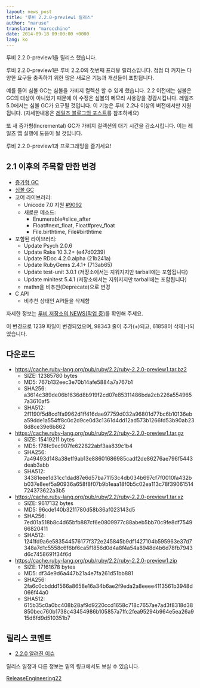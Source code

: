 ```yaml
---
layout: news_post
title: "루비 2.2.0-preview1 릴리스"
author: "naruse"
translator: "marocchino"
date: 2014-09-18 09:00:00 +0000
lang: ko
---
```


루비 2.2.0-preview1을 릴리스 했습니다.

루비 2.2.0-preview1은 루비 2.2.0의 첫번째 프리뷰 릴리스입니다.
점점 더 커지는 다양한 요구들 충족하기 위한 많은 새로운 기능과
개선들이 포함됩니다.

예를 들어 심볼 GC는 심볼을 가비지 컬렉션 할 수 있게 했습니다.
2.2 이전에는 심볼은 GC의 대상이 아니었기 때문에 이 수정은 심볼의 메모리 사용량을 경감시킵니다.
레일즈 5.0에서는 심볼 GC가 요구될 것입니다. 이 기능은 루비 2.2나
이상의 버전에서만 지원됩니다. (자세한내용은 [레일즈 블로그의 포스트](http://weblog.rubyonrails.org/2014/8/20/Rails-4-2-beta1/)를 참조하세요)

또 새 증가형(Incremental) GC가 가비지 컬렉션의 대기 시간을 감소시킵니다.
이는 레일즈 앱 실행에 도움이 될 것입니다.

루비 2.2.0-preview1과 프로그래밍을 즐기세요!

## 2.1 이후의 주목할 만한 변경

* [증가형 GC](https://bugs.ruby-lang.org/issues/10137)
* [심볼 GC](https://bugs.ruby-lang.org/issues/9634)
* 코어 라이브러리:
  * Unicode 7.0 지원 [#9092](https://bugs.ruby-lang.org/issues/9092)
  * 새로운 메소드:
    * Enumerable#slice_after
    * Float#next_float, Float#prev_float
    * File.birthtime, File#birthtime
* 포함된 라이브러리:
  * Update Psych 2.0.6
  * Update Rake 10.3.2+ (e47d0239)
  * Update RDoc 4.2.0.alpha (21b241a)
  * Update RubyGems 2.4.1+ (713ab65)
  * Update test-unit 3.0.1 (저장소에서는 지워지지만 tarball에는 포함됩니다)
  * Update minitest 5.4.1 (저장소에서는 지워지지만 tarball에는 포함됩니다)
  * mathn을 비추천(Deprecate)으로 변경
* C API
  * 비추천 상태인 API들을 삭제함

자세한 정보는 [루비 저장소의 NEWS(작업 중)](https://github.com/ruby/ruby/blob/v2_2_0_preview1/NEWS)를 확인해 주세요.

이 변경으로 1239 파일이 변경되었으며, 98343 줄이 추가(+)되고, 61858이 삭제(-)되었습니다.

## 다운로드

* <https://cache.ruby-lang.org/pub/ruby/2.2/ruby-2.2.0-preview1.tar.bz2>
  * SIZE:   12385780 bytes
  * MD5:    767b132eec3e70b14afe5884a7a767b1
  * SHA256: a3614c389de06b1636d8b919f2cd07e85311486bda2cb226a5549657a3610af5
  * SHA512: 2f1190f5d8cd1fa9962d1ff416dae97759d032a96801d77bc6b10136eba59dde1a554ff8c0c2d9ce0d3c1361d4dd12ad573b1266fd53b90ab238d8ce39e6b862
* <https://cache.ruby-lang.org/pub/ruby/2.2/ruby-2.2.0-preview1.tar.gz>
  * SIZE:   15419211 bytes
  * MD5:    f78fc9ec907fe622822abf3aa839c1b4
  * SHA256: 7a49493d148a38eff9ab13e88601686985cadf2de86276ae796f5443deab3abb
  * SHA512: 34381eee1d31cc1dad87e6d57ba71153c4db034b697cf7f0010fa432bb037e8eef5a90936a658f8f07b9b1eaa18f0b5c02ea113c78f39061514724373622a3b5
* <https://cache.ruby-lang.org/pub/ruby/2.2/ruby-2.2.0-preview1.tar.xz>
  * SIZE:   9617132 bytes
  * MD5:    96cde140b3211780d58b36af023143d5
  * SHA256: 7ed01a518b8c4d65bfb887cf6e0809977c88abeb5bb70c9fe8df754966820411
  * SHA512: 1241fd9a6e583544576177f372e245845b9df1427104b595963e37d7348a7d1c5558c6f6bf6ca5f1856d0d4a8f4a54a8948d4b6d78fb7943d6c7458691f34f6d
* <https://cache.ruby-lang.org/pub/ruby/2.2/ruby-2.2.0-preview1.zip>
  * SIZE:   17161678 bytes
  * MD5:    df34e9d6a447b21a4e7fa261d51bb881
  * SHA256: 2fa6c0cbddd1566a8658e16a34b6ae2f9eda2a8eeee4113561b3948d066f44a0
  * SHA512: 615b35c0a0bc408b28af9d9220ccd1658c718c7657ae7ad3f8318d38850bec760b1738c43454986b105857a7ffc2fea95294b964e5ea26a915d6fd9d510351b7

## 릴리스 코멘트

* [2.2.0 알려진 이슈](http://bugs.ruby-lang.org/projects/ruby-trunk/issues?query_id=115)

릴리스 일정과 다른 정보는 밑의 링크에서도 보실 수 있습니다.

[ReleaseEngineering22](http://bugs.ruby-lang.org/projects/ruby-trunk/wiki/ReleaseEngineering22)
